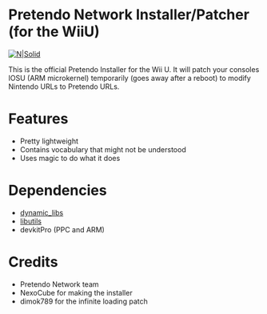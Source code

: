 # Pretendo Network Installer/Patcher (for the WiiU)

[![N|Solid](https://camo.githubusercontent.com/b98196c2347796d66fa669e8510749665ec80ba0/68747470733a2f2f692e696d6775722e636f6d2f5839346237574b2e706e67)](https://pretendo.cc)



This is the official Pretendo Installer for the Wii U. It will patch your consoles IOSU (ARM microkernel) temporarily (goes away after a reboot) to modify Nintendo URLs to Pretendo URLs.

# Features
- Pretty lightweight
- Contains vocabulary that might not be understood
- Uses magic to do what it does

# Dependencies
- [dynamic_libs](https://github.com/Maschell/dynamic_libs/)
- [libutils](https://github.com/Maschell/libutils/)
- devkitPro (PPC and ARM)
  
# Credits
- Pretendo Network team
- NexoCube for making the installer
- dimok789 for the infinite loading patch
